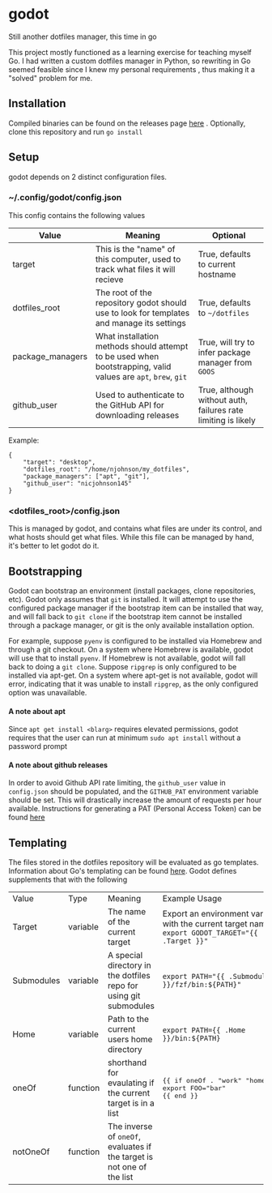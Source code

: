 # godot
Still another dotfiles manager, this time in go

This project mostly functioned as a learning exercise for teaching myself Go. I had written a custom
dotfiles manager in Python, so rewriting in Go seemed feasible since I knew my personal requirements
, thus making it a "solved" problem for me.

## Installation
Compiled binaries can be found on the releases page [here](https://github.com/nicjohnson145/godot/releases/latest)
. Optionally, clone this repository and run `go install`


## Setup

godot depends on 2 distinct configuration files.

### ~/.config/godot/config.json

This config contains the following values

Value | Meaning | Optional
------|---------|---------
target | This is the "name" of this computer, used to track what files it will recieve | True, defaults to current hostname
dotfiles_root | The root of the repository godot should use to look for templates and manage its settings | True, defaults to `~/dotfiles`
package_managers | What installation methods should attempt to be used when bootstrapping, valid values are `apt`, `brew`, `git` | True, will try to infer package manager from `GOOS`
github_user | Used to authenticate to the GitHub API for downloading releases | True, although without auth, failures rate limiting is likely

Example:

```
{
    "target": "desktop",
    "dotfiles_root": "/home/njohnson/my_dotfiles",
    "package_managers": ["apt", "git"],
    "github_user": "nicjohnson145"
}
```


### <dotfiles_root>/config.json

This is managed by godot, and contains what files are under its control, and what hosts should get
what files. While this file can be managed by hand, it's better to let godot do it.

## Bootstrapping

Godot can bootstrap an environment (install packages, clone repositories, etc). Godot only assumes
that `git` is installed. It will attempt to use the configured package manager if the bootstrap item
can be installed that way, and will fall back to `git clone` if the bootstrap item cannot be installed
through a package manager, or git is the only available installation option. 

For example, suppose `pyenv` is configured to be installed via Homebrew and through a git checkout.
On a system where Homebrew is available, godot will use that to install `pyenv`. If Homebrew is not
available, godot will fall back to doing a `git clone`. Suppose `ripgrep` is only configured to be
installed via apt-get. On a system where apt-get is not available, godot will error, indicating that
it was unable to install `ripgrep`, as the only configured option was unavailable.

#### A note about apt

Since `apt get install <blarg>` requires elevated permissions, godot requires that the user can run
at minimum `sudo apt install` without a password prompt

#### A note about github releases

In order to avoid Github API rate limiting, the `github_user` value in `config.json` should be
populated, and the `GITHUB_PAT` environment variable should be set. This will drastically increase
the amount of requests per hour available. Instructions for generating a PAT (Personal Access Token)
can be found [here](https://docs.github.com/en/github/authenticating-to-github/keeping-your-account-and-data-secure/creating-a-personal-access-token)

## Templating

The files stored in the dotfiles repository will be evaluated as go templates. Information about
Go's templating can be found [here](https://golang.org/pkg/text/template/#hdr-Actions). Godot
defines supplements that with the following

<table>
<tr>
    <td>Value</td>
    <td>Type</td>
    <td>Meaning</td>
    <td>Example Usage</td>
</tr>
<tr>
    <td>Target</td>
    <td>variable</td>
    <td>The name of the current target</td>
    <td>Export an environment variable with the current target name <br /><code>export GODOT_TARGET="{{ .Target }}"</code> </td>
</tr>
<tr>
    <td>Submodules</td>
    <td>variable</td>
    <td>A special directory in the dotfiles repo for using git submodules</td>
    <td><code>export PATH="{{ .Submodules }}/fzf/bin:${PATH}"</code> </td>
</tr>
<tr>
    <td>Home</td>
    <td>variable</td>
    <td>Path to the current users home directory</td>
    <td><code>export PATH={{ .Home }}/bin:${PATH}</code></td>
</tr>
<tr>
    <td>oneOf</td>
    <td>function</td>
    <td>shorthand for evaulating if the current target is in a list</td>
    <td><pre>
{{ if oneOf . "work" "home" }}
export FOO="bar"
{{ end }}</pre></td>
</tr>
<tr>
    <td>notOneOf</td>
    <td>function</td>
    <td>The inverse of <code>oneOf</code>, evaluates if the target is not one of the list</td>
    <td></td>
</tr>
</table

